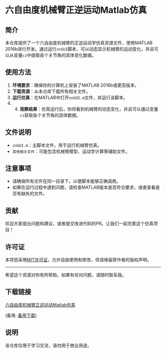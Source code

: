 # 六自由度机械臂正逆运动Matlab仿真

## 简介

本仓库提供了一个六自由度机械臂的正逆运动学仿真资源文件，使用MATLAB 2016b进行开发。通过运行`znGUI`脚本，可以动态显示机械臂的运动变化，并且可以从变量`cz`中提取各个关节角的具体变化数据。

## 使用方法

1. **环境要求**：确保你的计算机上安装了MATLAB 2016b或更高版本。
2. **下载资源**：从本仓库下载所有相关文件。
3. **运行仿真**：在MATLAB中打开`znGUI.m`文件，并运行该脚本。
4. 4. **观察结果**：仿真运行后，你将看到机械臂的动态变化，并且可以通过变量`cz`获取各个关节角的具体数据。

## 文件说明

- `znGUI.m`：主脚本文件，用于运行机械臂仿真。
- `其他相关文件`：可能包含机械臂模型、运动学计算等辅助文件。

## 注意事项

- 请确保所有文件在同一目录下，以便脚本能够正确调用。
- 如果在运行过程中遇到问题，请检查MATLAB版本是否符合要求，或者查看是否有缺失的文件。

## 贡献

欢迎大家提出问题和建议，或者提交改进代码的PR。让我们一起完善这个仿真项目！

## 许可证

本项目采用[MIT许可证](LICENSE)，允许自由使用和修改，但请保留原作者的版权声明。

---

希望这个资源对你有所帮助，如果有任何问题，请随时联系我。

## 下载链接
[六自由度机械臂正逆运动Matlab仿真](https://pan.quark.cn/s/c5e1832c1a7a) 

(备用: [备用下载](https://pan.baidu.com/s/1jckONenbQs79KIEDTsQE8w?pwd=1234))

## 说明

该仓库仅用于学习交流，请勿用于商业用途。
